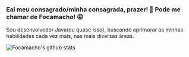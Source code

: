 ### Eai meu consagrado/minha consagrada, prazer! 👋 Pode me chamar de Focamacho! 😜
Sou desenvolvedor Java(ou quase isso), buscando aprimorar as minhas habilidades cada vez mais, nas mais diversas áreas.

![Focamacho's github stats](https://github-readme-stats.vercel.app/api?username=Focamacho&count_private=true&theme=radical)
